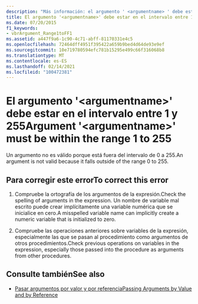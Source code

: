 ```yaml
---
description: "Más información: el argumento ' <argumentname> ' debe estar en el intervalo comprendido entre 1 y 255"
title: El argumento '<argumentname>' debe estar en el intervalo entre 1 y 255
ms.date: 07/20/2015
f1_keywords:
- vbrArgument_Range1toFF1
ms.assetid: a447f9a6-1c90-4c71-abff-81170331e4c5
ms.openlocfilehash: 72464dff4951f395422a659b9bed4d64de93e9ef
ms.sourcegitcommit: 10e719780594efc781b15295e499c66f316068b8
ms.translationtype: MT
ms.contentlocale: es-ES
ms.lasthandoff: 02/14/2021
ms.locfileid: "100472381"
---
```

# <a name="argument-argumentname-must-be-within-the-range-1-to-255"></a><span data-ttu-id="20ec7-103">El argumento '\<argumentname>' debe estar en el intervalo entre 1 y 255</span><span class="sxs-lookup"><span data-stu-id="20ec7-103">Argument '\<argumentname>' must be within the range 1 to 255</span></span>

<span data-ttu-id="20ec7-104">Un argumento no es válido porque está fuera del intervalo de 0 a 255.</span><span class="sxs-lookup"><span data-stu-id="20ec7-104">An argument is not valid because it falls outside of the range 0 to 255.</span></span>  
  
## <a name="to-correct-this-error"></a><span data-ttu-id="20ec7-105">Para corregir este error</span><span class="sxs-lookup"><span data-stu-id="20ec7-105">To correct this error</span></span>  
  
1. <span data-ttu-id="20ec7-106">Compruebe la ortografía de los argumentos de la expresión.</span><span class="sxs-lookup"><span data-stu-id="20ec7-106">Check the spelling of arguments in the expression.</span></span> <span data-ttu-id="20ec7-107">Un nombre de variable mal escrito puede crear implícitamente una variable numérica que se inicialice en cero.</span><span class="sxs-lookup"><span data-stu-id="20ec7-107">A misspelled variable name can implicitly create a numeric variable that is initialized to zero.</span></span>  
  
2. <span data-ttu-id="20ec7-108">Compruebe las operaciones anteriores sobre variables de la expresión, especialmente las que se pasan al procedimiento como argumentos de otros procedimientos.</span><span class="sxs-lookup"><span data-stu-id="20ec7-108">Check previous operations on variables in the expression, especially those passed into the procedure as arguments from other procedures.</span></span>  
  
## <a name="see-also"></a><span data-ttu-id="20ec7-109">Consulte también</span><span class="sxs-lookup"><span data-stu-id="20ec7-109">See also</span></span>

- [<span data-ttu-id="20ec7-110">Pasar argumentos por valor y por referencia</span><span class="sxs-lookup"><span data-stu-id="20ec7-110">Passing Arguments by Value and by Reference</span></span>](../programming-guide/language-features/procedures/passing-arguments-by-value-and-by-reference.md)
